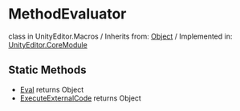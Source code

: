 # MethodEvaluator
class in UnityEditor.Macros
 / Inherits from: <a href="https://docs.unity3d.com/6000.0/Documentation/ScriptReference/Object.html">Object</a> / Implemented in: <a href="https://docs.unity3d.com/6000.0/Documentation/ScriptReference/UnityEditor.CoreModule.html">UnityEditor.CoreModule</a>

## Static Methods
- <a href="https://docs.unity3d.com/6000.0/Documentation/ScriptReference/MethodEvaluator.Eval.html">Eval</a> returns Object
- <a href="https://docs.unity3d.com/6000.0/Documentation/ScriptReference/MethodEvaluator.ExecuteExternalCode.html">ExecuteExternalCode</a> returns Object
